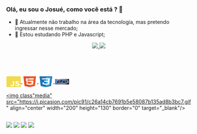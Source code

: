 ### Olá, eu sou o Josué, como você está ? 👋


- 🔭 Atualmente não trabalho na área da tecnologia, mas pretendo ingressar nesse mercado;
- 🌱 Estou estudando PHP e Javascript;

<header>
  <a href="https://github.com/josue-jpg">
  <img height="180em" src="https://github-readme-stats.vercel.app/api?username=josue-jpg&show_icons=true&theme=gruvbox&include_all_commits=true&count_private=true"/>
  <img height="180em" src="https://github-readme-stats.vercel.app/api/top-langs/?username=josue-jpg&layout=compact&langs_count=7&theme=gruvbox"/>
</header>
  
  ##

<section style="display: inline_block"><br>
  <img align="center" height="30" width="40" src="https://raw.githubusercontent.com/devicons/devicon/master/icons/javascript/javascript-plain.svg">
  <img align="center" height="30" width="40" src="https://raw.githubusercontent.com/devicons/devicon/master/icons/html5/html5-original.svg">
  <img align="center" height="30" width="40" src="https://raw.githubusercontent.com/devicons/devicon/master/icons/css3/css3-original.svg">
  <img align="center" height="30" width="40" src="https://raw.githubusercontent.com/devicons/devicon/master/icons/php/php-original.svg">

  <img class"media" src="https://i.picasion.com/pic91/c26a14cb7691b5e58087b135ad8b3bc7.gif" align="center" width="200" height="130" border="0" target="_blank"/>

</section>
  
##

<section> 
    <a href="" target="_blank"><img src="https://img.shields.io/badge/YouTube-FF0000?style=for-the-badge&logo=youtube&logoColor=white" target="_blank"></a>
    <a href="" target="_blank"><img src="https://img.shields.io/badge/-Instagram-%23E4405F?style=for-the-badge&logo=instagram&logoColor=white" target="_blank"></a>
    <a href = "mailto:wellingtonkennedy3013@gmail.com"><img src="https://img.shields.io/badge/-Gmail-%23333?style=for-the-badge&logo=gmail&logoColor=white" target="_blank"></a>
    <a href="" target="_blank"><img src="https://img.shields.io/badge/-LinkedIn-%230077B5?style=for-the-badge&logo=linkedin&logoColor=white" target="_blank"></a> 

  </section>
  
  ##
  

  
  

